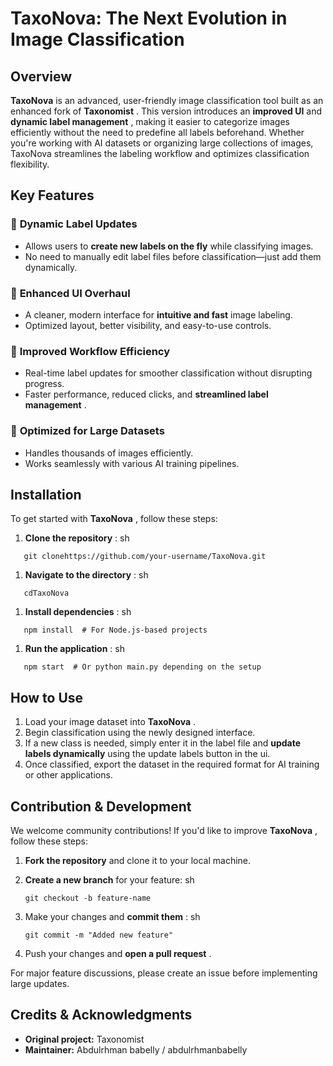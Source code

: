 # TaxoNova: The Next Evolution in Image Classification

## Overview

**TaxoNova** is an advanced, user-friendly image classification tool built as an enhanced fork of **Taxonomist** . This version introduces an **improved UI** and **dynamic label management** , making it easier to categorize images efficiently without the need to predefine all labels beforehand. Whether you're working with AI datasets or organizing large collections of images, TaxoNova streamlines the labeling workflow and optimizes classification flexibility.

## Key Features

### 🔹 **Dynamic Label Updates**

- Allows users to **create new labels on the fly** while classifying images.
- No need to manually edit label files before classification—just add them dynamically.

### 🔹 **Enhanced UI Overhaul**

- A cleaner, modern interface for **intuitive and fast** image labeling.
- Optimized layout, better visibility, and easy-to-use controls.

### 🔹 **Improved Workflow Efficiency**

- Real-time label updates for smoother classification without disrupting progress.
- Faster performance, reduced clicks, and **streamlined label management** .

### 🔹 **Optimized for Large Datasets**

- Handles thousands of images efficiently.
- Works seamlessly with various AI training pipelines.

## Installation

To get started with **TaxoNova** , follow these steps:

1. **Clone the repository** :
   sh

```
   git clonehttps://github.com/your-username/TaxoNova.git
```

1. **Navigate to the directory** :
   sh

```
   cdTaxoNova
```

1. **Install dependencies** :
   sh

```
   npm install  # For Node.js-based projects
```

1. **Run the application** :
   sh

```
   npm start  # Or python main.py depending on the setup
```

## How to Use

1. Load your image dataset into **TaxoNova** .
2. Begin classification using the newly designed interface.
3. If a new class is needed, simply enter it in the label file and **update labels dynamically** using the update labels button in the ui.
4. Once classified, export the dataset in the required format for AI training or other applications.

## Contribution & Development

We welcome community contributions! If you'd like to improve **TaxoNova** , follow these steps:

1. **Fork the repository** and clone it to your local machine.
2. **Create a new branch** for your feature:
   sh

   ```
   git checkout -b feature-name
   ```

3. Make your changes and **commit them** :
   sh

   ```
   git commit -m "Added new feature"
   ```

4. Push your changes and **open a pull request** .

For major feature discussions, please create an issue before implementing large updates.

## Credits & Acknowledgments

- **Original project:** Taxonomist
- **Maintainer:** Abdulrhman babelly / abdulrhmanbabelly
